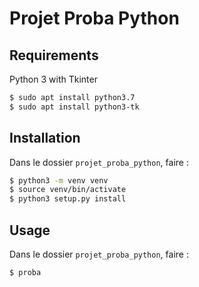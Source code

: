# Projet Proba Python

## Requirements

Python 3 with Tkinter

```bash
$ sudo apt install python3.7
$ sudo apt install python3-tk
```

## Installation

Dans le dossier `projet_proba_python`, faire :

```bash
$ python3 -m venv venv
$ source venv/bin/activate
$ python3 setup.py install
```

## Usage

Dans le dossier `projet_proba_python`, faire :

```bash
$ proba
```
